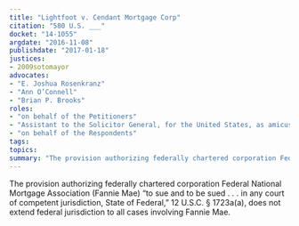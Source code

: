 ```yaml
---
title: "Lightfoot v. Cendant Mortgage Corp"
citation: "580 U.S. ___"
docket: "14-1055"
argdate: "2016-11-08"
publishdate: "2017-01-18"
justices:
- 2009sotomayor
advocates:
- "E. Joshua Rosenkranz"
- "Ann O’Connell"
- "Brian P. Brooks"
roles:
- "on behalf of the Petitioners"
- "Assistant to the Solicitor General, for the United States, as amicus curiae, supporting the Petitioners"
- "on behalf of the Respondents"
tags:
topics:
summary: "The provision authorizing federally chartered corporation Federal National Mortgage Association (Fannie Mae) “to sue and to be sued . . . in any court of competent jurisdiction, State of Federal,” 12 U.S.C. § 1723a(a), does not extend federal jurisdiction to all cases involving Fannie Mae."
---
```

The provision authorizing federally chartered corporation Federal National Mortgage Association (Fannie Mae) “to sue and to be sued . . . in any court of competent jurisdiction, State of Federal,” 12 U.S.C. § 1723a(a), does not extend federal jurisdiction to all cases involving Fannie Mae.

